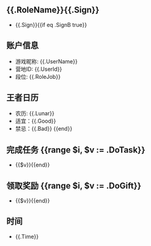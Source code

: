 ## {{.RoleName}}{{.Sign}}
* {{.Sign}}{{if eq .SignB true}}

## 账户信息
* 游戏昵称: {{.UserName}}
* 营地ID: {{.UserId}}
* 段位: {{.RoleJob}}

## 王者日历 
* 农历: {{.Lunar}} 
* 适宜：{{.Good}}
* 禁忌：{{.Bad}}
{{end}}

## 完成任务 {{range $i, $v := .DoTask}}
* {{$v}}{{end}}

## 领取奖励 {{range $i, $v := .DoGift}}
* {{$v}}{{end}}

## 时间
* {{.Time}}
